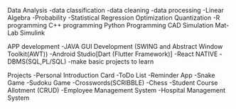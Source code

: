 Data Analysis
-data classification
-data cleaning
-data processing
-Linear Algebra
-Probability
-Statistical Regression Optimization Quantization
-R programming
C++ programming
Python Programming
CAD Simulation
Mat-Lab Simulink

APP development 
-JAVA GUI Development (SWING and Abstract Window Toolkit(AWT))
-Android Studio[Dart (Flutter Framework)]
-React NATIVE
-DBMS(SQL,PL/SQL)
-make basic projects to learn

Projects
-Personal Introduction Card
-ToDo List
-Reminder App
-Snake Game
-Sudoku Game
-Crosswords(SCRIBBLE)
-Chess
-Student Course Allotment (CRUD)
-Employee Management System
-Hospital Management System 